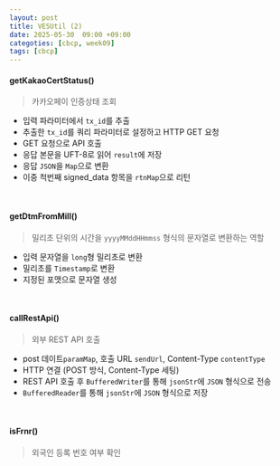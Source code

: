 ```yaml
---
layout: post
title: VESUtil (2)
date: 2025-05-30  09:00 +09:00
categoties: [cbcp, week09]
tags: [cbcp]
---
```


#### getKakaoCertStatus()

> 카카오페이 인증상태 조회

- 입력 파라미터에서 `tx_id`를 추출
- 추출한 `tx_id`를 쿼리 파라미터로 설정하고 HTTP GET 요청
- GET 요청으로 API 호출
- 응답 본문을 UFT-8로 읽어 `result`에 저장
- 응답 `JSON`을 `Map`으로 변환
- 이중 척번째 signed_data 항목을 `rtnMap`으로 리턴

<br>

#### getDtmFromMill()

> 밀리초 단위의 시간을 `yyyyMMddHHmmss` 형식의 문자열로 변환하는 역할

- 입력 문자열을 `long`형 밀리초로 변환
- 밀리초를 `Timestamp`로 변환
- 지정된 포맷으로 문자열 생성

<br>

#### callRestApi()

> 외부 REST API 호출

- post 데이트`paramMap`, 호출 URL `sendUrl`, Content-Type `contentType`
- HTTP 연결 (POST 방식, Content-Type 세팅)
- REST API 호출 후 `BufferedWriter`를 통해 `jsonStr`에 `JSON` 형식으로 전송
- `BufferedReader`를 통해 `jsonStr`에 `JSON` 형식으로 저장

<br>

#### isFrnr()

> 외국인 등록 번호 여부 확인

